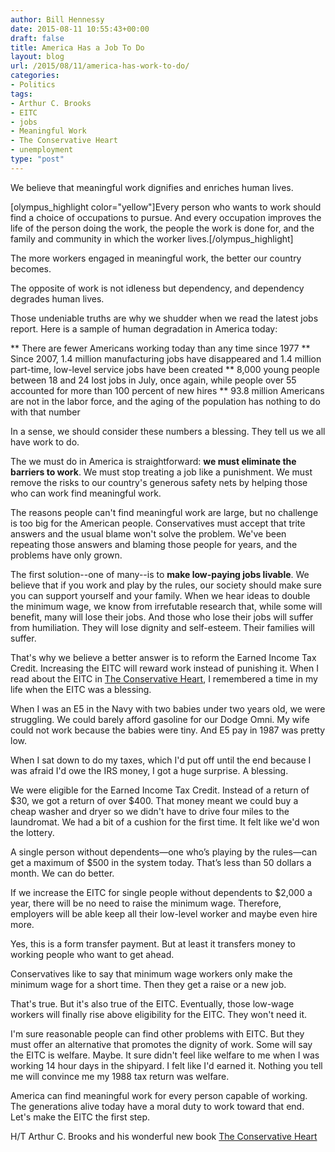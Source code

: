 ```yaml
---
author: Bill Hennessy
date: 2015-08-11 10:55:43+00:00
draft: false
title: America Has a Job To Do
layout: blog
url: /2015/08/11/america-has-work-to-do/
categories:
- Politics
tags:
- Arthur C. Brooks
- EITC
- jobs
- Meaningful Work
- The Conservative Heart
- unemployment
type: "post"
---
```


We believe that meaningful work dignifies and enriches human lives.

[olympus_highlight color="yellow"]Every person who wants to work should find a choice of occupations to pursue. And every occupation improves the life of the person doing the work, the people the work is done for, and the family and community in which the worker lives.[/olympus_highlight]

The more workers engaged in meaningful work, the better our country becomes.

The opposite of work is not idleness but dependency, and dependency degrades human lives.

Those undeniable truths are why we shudder when we read the latest jobs report. Here is a sample of human degradation in America today:




** There are fewer Americans working today than any time since 1977
** Since 2007, 1.4 million manufacturing jobs have disappeared and 1.4 million part-time, low-level service jobs have been created
** 8,000 young people between 18 and 24 lost jobs in July, once again, while people over 55 accounted for more than 100 percent of new hires
** 93.8 million Americans are not in the labor force, and the aging of the population has nothing to do with that number


In a sense, we should consider these numbers a blessing. They tell us we all have work to do.

The we must do in America is straightforward: **we must eliminate the barriers to work**. We must stop treating a job like a punishment. We must remove the risks to our country's generous safety nets by helping those who can work find meaningful work.

The reasons people can't find meaningful work are large, but no challenge is too big for the American people. Conservatives must accept that trite answers and the usual blame won't solve the problem. We've been repeating those answers and blaming those people for years, and the problems have only grown.

The first solution--one of many--is to **make low-paying jobs livable**. We believe that if you work and play by the rules, our society should make sure you can support yourself and your family. When we hear ideas to double the minimum wage, we know from irrefutable research that, while some will benefit, many will lose their jobs. And those who lose their jobs will suffer from humiliation. They will lose dignity and self-esteem. Their families will suffer.

That's why we believe a better answer is to reform the Earned Income Tax Credit. Increasing the EITC will reward work instead of punishing it. When I read about the EITC in [The Conservative Heart](https://amzn.to/1TczU5y), I remembered a time in my life when the EITC was a blessing.

When I was an E5 in the Navy with two babies under two years old, we were struggling. We could barely afford gasoline for our Dodge Omni. My wife could not work because the babies were tiny. And E5 pay in 1987 was pretty low.

When I sat down to do my taxes, which I'd put off until the end because I was afraid I'd owe the IRS money, I got a huge surprise. A blessing.

We were eligible for the Earned Income Tax Credit. Instead of a return of $30, we got a return of over $400. That money meant we could buy a cheap washer and dryer so we didn't have to drive four miles to the laundromat. We had a bit of a cushion for the first time. It felt like we'd won the lottery.

A single person without dependents—one who’s playing by the rules—can get a maximum of $500 in the system today. That’s less than 50 dollars a month. We can do better.

If we increase the EITC for single people without dependents to $2,000 a year, there will be no need to raise the minimum wage. Therefore, employers will be able keep all their low-level worker and maybe even hire more.

Yes, this is a form transfer payment. But at least it transfers money to working people who want to get ahead.

Conservatives like to say that minimum wage workers only make the minimum wage for a short time. Then they get a raise or a new job.

That's true. But it's also true of the EITC. Eventually, those low-wage workers will finally rise above eligibility for the EITC. They won't need it.

I'm sure reasonable people can find other problems with EITC. But they must offer an alternative that promotes the dignity of work. Some will say the EITC is welfare. Maybe. It sure didn't feel like welfare to me when I was working 14 hour days in the shipyard. I felt like I'd earned it. Nothing you tell me will convince me my 1988 tax return was welfare.

America can find meaningful work for every person capable of working. The generations alive today have a moral duty to work toward that end. Let's make the EITC the first step.

H/T Arthur C. Brooks and his wonderful new book [The Conservative Heart](https://amzn.to/1TczU5y)
